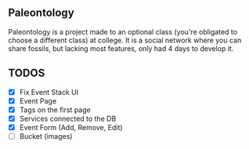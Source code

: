 ## Paleontology

Paleontology is a project made to an optional class (you're
obligated to choose a different class) at college. It is a
social network where you can share fossils, but lacking most
features, only had 4 days to develop it.


## TODOS

- [x] Fix Event Stack UI
- [x] Event Page
- [x] Tags on the first page
- [x] Services connected to the DB
- [x] Event Form (Add, Remove, Edit)
- [ ] Bucket (images)
